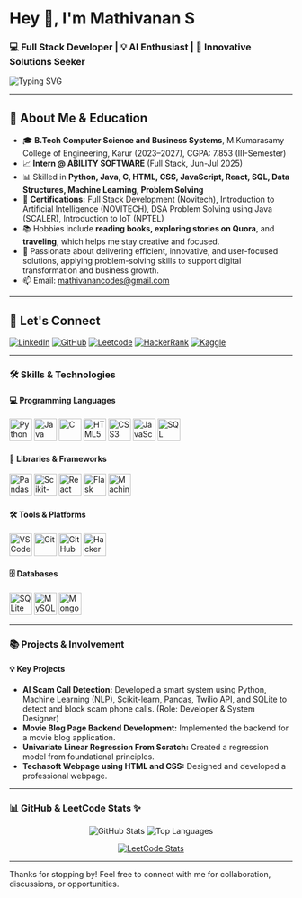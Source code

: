 <h1>Hey 👋, I'm Mathivanan S</h1>
<h3>💻 Full Stack Developer | 💡 AI Enthusiast | 🚀 Innovative Solutions Seeker</h3>

<p>
  <img src="https://readme-typing-svg.demolab.com?font=Fira+Code&weight=500&size=22&pause=1000&color=F7D53D&center=true&vCenter=true&width=500&lines=Full+Stack+Developer;AI+Enthusiast;Building+Innovative+Solutions" alt="Typing SVG" />
</p>

---

## 🧠 About Me & Education

- 🎓 **B.Tech Computer Science and Business Systems**, M.Kumarasamy College of Engineering, Karur (2023–2027), CGPA: 7.853 (III-Semester)
- 📈 **Intern @ ABILITY SOFTWARE** (Full Stack, Jun-Jul 2025)
- 📊 Skilled in **Python, Java, C, HTML, CSS, JavaScript, React, SQL, Data Structures, Machine Learning, Problem Solving**
- 📜 **Certifications:** Full Stack Development (Novitech), Introduction to Artificial Intelligence (NOVITECH), DSA Problem Solving using Java (SCALER), Introduction to IoT (NPTEL)
- 📚 Hobbies include **reading books, exploring stories on Quora**, and **traveling**, which helps me stay creative and focused.
- 🔎 Passionate about delivering efficient, innovative, and user-focused solutions, applying problem-solving skills to support digital transformation and business growth.
- 📫 Email: mathivanancodes@gmail.com

---

## 🔗 Let's Connect

[![LinkedIn](https://img.shields.io/badge/LinkedIn-MathivananS-blue?style=for-the-badge&logo=linkedin&logoColor=white)](https://www.linkedin.com/in/mathivanan-s-777617331/)
[![GitHub](https://img.shields.io/badge/GitHub-Mathivanancodes-333?style=for-the-badge&logo=github)](https://github.com/Mathivanancodes)
[![Leetcode](https://img.shields.io/badge/Leetcode-Mathivanan_20-orange?style=for-the-badge&logo=leetcode&logoColor=white)](https://leetcode.com/u/Mathivanan_20/)
[![HackerRank](https://img.shields.io/badge/HackerRank-Mathivanancodes-2EC866?style=for-the-badge&logo=HackerRank&logoColor=white)](https://www.hackerrank.com/profile/mathivanancodes)
[![Kaggle](https://img.shields.io/badge/Kaggle-Mathivanan20-blue?style=for-the-badge&logo=kaggle&logoColor=white)](https://www.kaggle.com/mathivanan20)

---

### 🛠️ Skills & Technologies

#### 💻 Programming Languages
<img src="https://img.icons8.com/color/48/python.png" height="40" alt="Python"/> <img src="https://img.icons8.com/color/48/java-coffee-cup-logo.png" height="40" alt="Java"/> <img src="https://img.icons8.com/color/48/c-programming.png" height="40" alt="C"/> <img src="https://img.icons8.com/color/48/html-5.png" height="40" alt="HTML5"/> <img src="https://img.icons8.com/color/48/css3.png" height="40" alt="CSS3"/> <img src="https://img.icons8.com/color/48/javascript--v1.png" height="40" alt="JavaScript"/> <img src="https://img.icons8.com/external-soft-fill-juicy-fish/60/external-sql-coding-soft-fill-soft-fill-juicy-fish.png" height="40" alt="SQL"/>

#### 🧠 Libraries & Frameworks
<img src="https://img.icons8.com/color/48/pandas.png" height="40" alt="Pandas"/> <img src="https://scikit-learn.org/stable/_static/scikit-learn-logo-small.png" height="40" alt="Scikit-learn"/> <img src="https://img.icons8.com/color/48/react-native.png" height="40" alt="React"/> <img src="https://img.icons8.com/external-tal-revivo-shadow-tal-revivo/48/external-flask-a-lightweight-microframework-for-python-web-applications-logo-shadow-tal-revivo.png" height="40" alt="Flask"/> <img src="https://img.icons8.com/plasticine/100/machine-learning.png" height="40" alt="Machine Learning"/>

#### 🛠 Tools & Platforms
<img src="https://img.icons8.com/color/48/visual-studio-code-2019.png" height="40" alt="VS Code"/> <img src="https://img.icons8.com/?size=512&id=12599&format=png" height="40" alt="Git"/> <img src="https://img.icons8.com/?size=512&id=J0SgMWzAxqFj&format=png" height="40" alt="GitHub"/> <img src="https://upload.wikimedia.org/wikipedia/commons/e/e0/HackerRank_logo.png" height="40" alt="HackerRank"/>

#### 🗄️ Databases
<img src="https://upload.wikimedia.org/wikipedia/commons/3/38/SQLite370.svg" height="40" alt="SQLite"/> <img src="https://img.icons8.com/fluency/48/mysql-logo.png" height="40" alt="MySQL"/> <img src="https://img.icons8.com/color/48/mongodb.png" height="40" alt="MongoDB"/>

---
### 📚 Projects & Involvement

#### 💡 Key Projects
- **AI Scam Call Detection:** Developed a smart system using Python, Machine Learning (NLP), Scikit-learn, Pandas, Twilio API, and SQLite to detect and block scam phone calls. (Role: Developer & System Designer)
- **Movie Blog Page Backend Development:** Implemented the backend for a movie blog application.
- **Univariate Linear Regression From Scratch:** Created a regression model from foundational principles.
- **Techasoft Webpage using HTML and CSS:** Designed and developed a professional webpage.

---

### 📊 GitHub & LeetCode Stats ✨

<p align="center">
  <img src="https://github-readme-stats.vercel.app/api?username=Mathivanancodes&show_icons=true&theme=tokyonight" alt="GitHub Stats" />
  <img src="https://github-readme-stats.vercel.app/api/top-langs/?username=Mathivanancodes&layout=compact&theme=tokyonight" alt="Top Languages" />
</p>

<p align="center">
  <a href="https://leetcode.com/u/Mathivanan_S/">
    <img src="https://leetcard.jacoblin.cool/Mathivanan_S?theme=dark" alt="LeetCode Stats" />
  </a>
</p>

---

Thanks for stopping by! Feel free to connect with me for collaboration, discussions, or opportunities.
